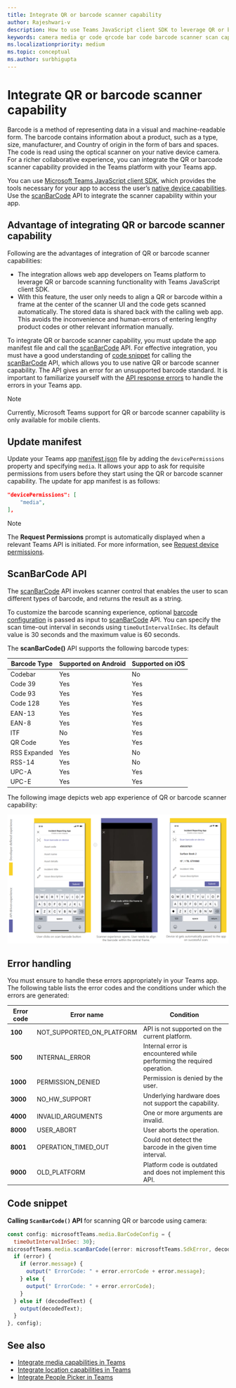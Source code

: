 ```yaml
---
title: Integrate QR or barcode scanner capability
author: Rajeshwari-v
description: How to use Teams JavaScript client SDK to leverage QR or barcode scanner capability
keywords: camera media qr code qrcode bar code barcode scanner scan capabilities native device permissions
ms.localizationpriority: medium
ms.topic: conceptual
ms.author: surbhigupta
---
```


# Integrate QR or barcode scanner capability 

Barcode is a method of representing data in a visual and machine-readable form. The barcode contains information about a product, such as a type, size, manufacturer, and Country of origin in the form of bars and spaces. The code is read using the optical scanner on your native device camera. For a richer collaborative experience, you can integrate the QR or barcode scanner capability provided in the Teams platform with your Teams app.   

You can use [Microsoft Teams JavaScript client SDK](/javascript/api/overview/msteams-client?view=msteams-client-js-latest&preserve-view=true), which provides the tools necessary for your app to access the user’s [native device capabilities](native-device-permissions.md). Use the [scanBarCode](/javascript/api/@microsoft/teams-js/microsoftteams.media?view=msteams-client-js-latest&preserve-view=true#scanBarCode__error__SdkError__decodedText__string_____void__BarCodeConfig_) API to integrate the scanner capability within your app. 

## Advantage of integrating QR or barcode scanner capability

Following are the advantages of integration of QR or barcode scanner capabilities: 

* The integration allows web app developers on Teams platform to leverage QR or barcode scanning functionality with Teams JavaScript client SDK.
* With this feature, the user only needs to align a QR or barcode within a frame at the center of the scanner UI and the code gets scanned automatically. The stored data is shared back with the calling web app. This avoids the inconvenience and human-errors of entering lengthy product codes or other relevant information manually.

To integrate QR or barcode scanner capability, you must update the app manifest file and call the [scanBarCode](/javascript/api/@microsoft/teams-js/microsoftteams.media?view=msteams-client-js-latest&preserve-view=true#scanBarCode__error__SdkError__decodedText__string_____void__BarCodeConfig_) API. For effective integration, you must have a good understanding of [code snippet](#code-snippet) for calling the [scanBarCode](/javascript/api/@microsoft/teams-js/microsoftteams.media?view=msteams-client-js-latest&preserve-view=true#scanBarCode__error__SdkError__decodedText__string_____void__BarCodeConfig_) API, which allows you to use native QR or barcode scanner capability. The API gives an error for an unsupported barcode standard.
It is important to familiarize yourself with the [API response errors](#error-handling) to handle the errors in your Teams app.

> [!NOTE] 
> Currently, Microsoft Teams support for QR or barcode scanner capability is only available for mobile clients.

## Update manifest

Update your Teams app [manifest.json](../../resources/schema/manifest-schema.md#devicepermissions) file by adding the `devicePermissions` property and specifying `media`. It allows your app to ask for requisite permissions from users before they start using  the QR or barcode scanner capability. The update for app manifest is as follows:

``` json
"devicePermissions": [
    "media",
],
```

> [!NOTE]
> The **Request Permissions** prompt is automatically displayed when a relevant Teams API is initiated. For more information, see [Request device permissions](native-device-permissions.md).

## ScanBarCode API

The [scanBarCode](/javascript/api/@microsoft/teams-js/microsoftteams.media?view=msteams-client-js-latest&preserve-view=true#scanBarCode__error__SdkError__decodedText__string_____void__BarCodeConfig_) API invokes scanner control that enables the user to scan different types of barcode, and returns the result as a string.

To customize the barcode scanning experience, optional [barcode configuration](/javascript/api/@microsoft/teams-js/microsoftteams.media.barcodeconfig?view=msteams-client-js-latest&preserve-view=true) is passed as input to [scanBarCode](/javascript/api/@microsoft/teams-js/microsoftteams.media?view=msteams-client-js-latest&preserve-view=true#scanBarCode__error__SdkError__decodedText__string_____void__BarCodeConfig_) API. You can specify the scan time-out interval in seconds using `timeOutIntervalInSec`. Its default value is 30 seconds and the maximum value is 60 seconds.

The **scanBarCode()** API supports the following barcode types:

| Barcode Type | Supported on Android | Supported on iOS |
| ---------- | ---------- | ------------ |
| Codebar | Yes | No |
| Code 39 | Yes | Yes | 
| Code 93 | Yes | Yes |
| Code 128 | Yes | Yes |
| EAN-13 | Yes | Yes |
| EAN-8 | Yes | Yes |
| ITF | No | Yes |
| QR Code | Yes | Yes |
| RSS Expanded | Yes | No |
| RSS-14 | Yes | No |
| UPC-A | Yes | Yes |
| UPC-E | Yes | Yes |

The following image depicts web app experience of QR or barcode scanner capability:

![web app experience for qr or barcode scanner capability](../../assets/images/tabs/qr-barcode-scanner-capability.png)

## Error handling

You must ensure to handle these errors appropriately in your Teams app. The following table lists the error codes and the conditions under which the errors are generated: 

|Error code |  Error name     | Condition|
| --------- | --------------- | -------- |
| **100** | NOT_SUPPORTED_ON_PLATFORM | API is not supported on the current platform.|
| **500** | INTERNAL_ERROR | Internal error is encountered while performing the required operation.|
| **1000** | PERMISSION_DENIED |Permission is denied by the user.|
| **3000** | NO_HW_SUPPORT | Underlying hardware does not support the capability.|
| **4000** | INVALID_ARGUMENTS | One or more arguments are invalid.|
| **8000** | USER_ABORT |User aborts the operation.|
| **8001** | OPERATION_TIMED_OUT | Could not detect the barcode in the given time interval.|
| **9000** | OLD_PLATFORM | Platform code is outdated and does not implement this API.|

## Code snippet

**Calling `ScanBarCode()` API** for scanning QR or barcode using camera:

```javascript
const config: microsoftTeams.media.BarCodeConfig = {
  timeOutIntervalInSec: 30};
microsoftTeams.media.scanBarCode((error: microsoftTeams.SdkError, decodedText: string) => {
  if (error) {
    if (error.message) {
      output(" ErrorCode: " + error.errorCode + error.message);
    } else {
      output(" ErrorCode: " + error.errorCode);
    }
  } else if (decodedText) {
    output(decodedText);
  }
}, config);
```

## See also

* [Integrate media capabilities in Teams](mobile-camera-image-permissions.md)
* [Integrate location capabilities in Teams](location-capability.md)
* [Integrate People Picker in Teams](people-picker-capability.md)

